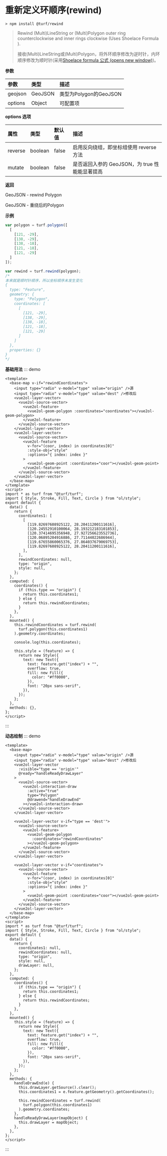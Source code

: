 # 重新定义环顺序(rewind)

```
> npm install @turf/rewind
```



> Rewind (Multi)LineString or (Multi)Polygon outer ring counterclockwise and inner rings clockwise (Uses Shoelace Formula ).
>
> 接收(Multi)LineString或(Multi)Polygon，将外环顺序修改为逆时针，内环顺序修改为顺时针(采用[Shoelace formula 公式 (opens new window)](https://blog.csdn.net/zhangll98/article/details/84150535))。

**参数**

| 参数    | 类型    | 描述                   |
| :------ | :------ | :--------------------- |
| geojson | GeoJSON | 类型为Polygon的GeoJSON |
| options | Object  | 可配置项               |

**options 选项**

| 属性    | 类型    | 默认值 | 描述                                           |
| :------ | :------ | :----- | :--------------------------------------------- |
| reverse | boolean | false  | 启用反向绕组，即坐标组使用 reverse 方法        |
| mutate  | boolean | false  | 是否返回入参的 GeoJSON，为 true 性能能显著提高 |

**返回**

GeoJSON - rewind Polygon

GeoJSON - 重绕后的Polygon

**示例**

```js
var polygon = turf.polygon([
  [
    [121, -29],
    [138, -29],
    [138, -18],
    [121, -18],
    [121, -29]
  ]
]);

var rewind = turf.rewind(polygon);
/*
本来就是顺时针顺序，所以坐标顺序未发生变化
{
  type: "Feature",
  geometry: {
    type: "Polygon",
    coordinates: [
      [
        [121, -29],
        [138, -29],
        [138, -18],
        [121, -18],
        [121, -29]
      ]
    ]
  },
  properties: {}
}
*/
```

**基础用法**
::: demo

```vue
<template>
  <base-map v-if="rewindCoordinates">
    <input type="radio" v-model="type" value="origin" />源
    <input type="radio" v-model="type" value="dest" />修改后
    <vue2ol-layer-vector>
      <vue2ol-source-vector>
        <vue2ol-feature>
          <vue2ol-geom-polygon :coordinates="coordinates"></vue2ol-geom-polygon>
        </vue2ol-feature>
      </vue2ol-source-vector>
    </vue2ol-layer-vector>
    <vue2ol-layer-vector>
      <vue2ol-source-vector>
        <vue2ol-feature
          v-for="(coor, index) in coordinates[0]"
          :style-obj="style"
          :options="{ index: index }"
        >
          <vue2ol-geom-point :coordinates="coor"></vue2ol-geom-point>
        </vue2ol-feature>
      </vue2ol-source-vector>
    </vue2ol-layer-vector>
  </base-map>
</template>
<script>
import * as turf from "@turf/turf";
import { Style, Stroke, Fill, Text, Circle } from "ol/style";
export default {
  data() {
    return {
      coordinates1: [
        [
          [119.82697608925122, 28.20411200111616],
          [120.24552910100064, 28.193212183101853],
          [120.37414695356948, 27.927256623552736],
          [120.06895204916886, 27.71144022686944],
          [119.67655860065376, 27.864037679069753],
          [119.82697608925122, 28.20411200111616],
        ],
      ],
      rewindCoordinates: null,
      type: "origin",
      style: null,
    };
  },
  computed: {
    coordinates() {
      if (this.type == "origin") {
        return this.coordinates1;
      } else {
        return this.rewindCoordinates;
      }
    },
  },
  mounted() {
    this.rewindCoordinates = turf.rewind(
      turf.polygon(this.coordinates1)
    ).geometry.coordinates;

    console.log(this.coordinates);

    this.style = (feature) => {
      return new Style({
        text: new Text({
          text: feature.get("index") + "",
          overflow: true,
          fill: new Fill({
            color: "#ff0000",
          }),
          font: "20px sans-serif",
        }),
      });
    };
  },
  methods: {},
};
</script>
```

:::

**动态绘制**
::: demo

```vue
<template>
  <base-map>
    <input type="radio" v-model="type" value="origin" />源
    <input type="radio" v-model="type" value="dest" />修改后
    <vue2ol-layer-vector
      :visible="type == 'origin'"
      @ready="handleReadyDrawLayer"
    >
      <vue2ol-source-vector>
        <vue2ol-interaction-draw
          :active="true"
          type="Polygon"
          @drawend="handleDrawEnd"
        ></vue2ol-interaction-draw>
      </vue2ol-source-vector>
    </vue2ol-layer-vector>

    <vue2ol-layer-vector v-if="type == 'dest'">
      <vue2ol-source-vector>
        <vue2ol-feature>
          <vue2ol-geom-polygon
            :coordinates="rewindCoordinates"
          ></vue2ol-geom-polygon>
        </vue2ol-feature>
      </vue2ol-source-vector>
    </vue2ol-layer-vector>

    <vue2ol-layer-vector v-if="coordinates">
      <vue2ol-source-vector>
        <vue2ol-feature
          v-for="(coor, index) in coordinates[0]"
          :style-obj="style"
          :options="{ index: index }"
        >
          <vue2ol-geom-point :coordinates="coor"></vue2ol-geom-point>
        </vue2ol-feature>
      </vue2ol-source-vector>
    </vue2ol-layer-vector>
  </base-map>
</template>
<script>
import * as turf from "@turf/turf";
import { Style, Stroke, Fill, Text, Circle } from "ol/style";
export default {
  data() {
    return {
      coordinates1: null,
      rewindCoordinates: null,
      type: "origin",
      style: null,
      drawLayer: null,
    };
  },
  computed: {
    coordinates() {
      if (this.type == "origin") {
        return this.coordinates1;
      } else {
        return this.rewindCoordinates;
      }
    },
  },
  mounted() {
    this.style = (feature) => {
      return new Style({
        text: new Text({
          text: feature.get("index") + "",
          overflow: true,
          fill: new Fill({
            color: "#ff0000",
          }),
          font: "20px sans-serif",
        }),
      });
    };
  },
  methods: {
    handleDrawEnd(e) {
      this.drawLayer.getSource().clear();
      this.coordinates1 = e.feature.getGeometry().getCoordinates();

      this.rewindCoordinates = turf.rewind(
        turf.polygon(this.coordinates1)
      ).geometry.coordinates;
    },
    handleReadyDrawLayer(mapObject) {
      this.drawLayer = mapObject;
    },
  },
};
</script>
```

:::
